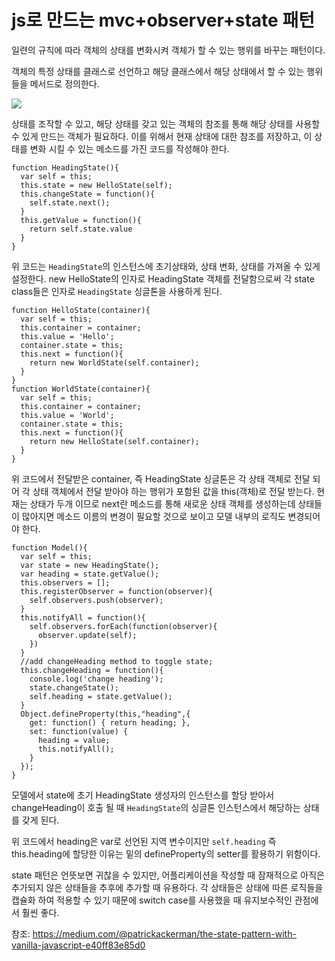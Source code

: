 # js로 만드는 mvc+observer+state 패턴

일련의 규칙에 따라 객체의 상태를 변화시켜 객체가 할 수 있는 행위를 바꾸는 패턴이다.

객체의 특정 상태를 클래스로 선언하고 해당 클래스에서 해당 상태에서 할 수 있는 행위들을 메서드로 정의한다.

<img src="https://miro.medium.com/max/800/1*2jtLuxLDN7J4PFgPByZAqQ.png">

상태를 조작할 수 있고, 해당 상태를 갖고 있는 객체의 참조를 통해 해당 상태를 사용할 수 있게 만드는 객체가 필요하다. 이를 위해서 현재 상태에 대한 참조를 저장하고, 이 상태를 변화 시킬 수 있는 메소드를 가진 코드를 작성해야 한다.

```
function HeadingState(){
  var self = this;
  this.state = new HelloState(self);
  this.changeState = function(){
    self.state.next();
  }
  this.getValue = function(){
    return self.state.value
  }
}
```

위 코드는 `HeadingState`의 인스턴스에 초기상태와, 상태 변화, 상태를 가져올 수 있게 설정한다. new HelloState의 인자로 HeadingState 객체를 전달함으로써 각 state class들은 인자로 `HeadingState` 싱글톤을 사용하게 된다.

```
function HelloState(container){
  var self = this;
  this.container = container;
  this.value = 'Hello';
  container.state = this;
  this.next = function(){
    return new WorldState(self.container);
  }
}
function WorldState(container){
  var self = this;
  this.container = container;
  this.value = 'World';
  container.state = this;
  this.next = function(){
    return new HelloState(self.container);
  }
}
```

위 코드에서 전달받은 container, 즉 HeadingState 싱글톤은 각 상태 객체로 전달 되어 각 상태 객체에서 전달 받아야 하는 행위가 포함된 값을 this(객체)로 전달 받는다. 현재는 상태가 두개 이므로 next란 메소드를 통해 새로운 상태 객체를 생성하는데 상태들이 많아지면 메소드 이름의 변경이 필요할 것으로 보이고 모델 내부의 로직도 변경되어야 한다.

```
function Model(){
  var self = this;
  var state = new HeadingState();
  var heading = state.getValue();
  this.observers = [];
  this.registerObserver = function(observer){
    self.observers.push(observer);
  }
  this.notifyAll = function(){
    self.observers.forEach(function(observer){
      observer.update(self);
    })
  }
  //add changeHeading method to toggle state;
  this.changeHeading = function(){
    console.log('change heading');
    state.changeState();
    self.heading = state.getValue();
  }
  Object.defineProperty(this,"heading",{
    get: function() { return heading; },
    set: function(value) {
      heading = value;
      this.notifyAll();
    }
  });
}
```

모델에서 state에 초기 HeadingState 생성자의 인스턴스를 할당 받아서 changeHeading이 호출 될 때 `HeadingState`의 싱글톤 인스턴스에서 해당하는 상태를 갖게 된다.

위 코드에서 heading은 var로 선언된 지역 변수이지만 `self.heading` 즉 this.heading에 할당한 이유는 밑의 defineProperty의 setter를 활용하기 위함이다.

state 패턴은 언뜻보면 귀찮을 수 있지만, 어플리케이션을 작성할 때 잠재적으로 아직은 추가되지 않은 상태들을 추후에 추가할 때 유용하다.
각 상태들은 상태에 따른 로직들을 캡슐화 하여 적용할 수 있기 때문에 switch case를 사용했을 때 유지보수적인 관점에서 훨씬 좋다.

참조:
https://medium.com/@patrickackerman/the-state-pattern-with-vanilla-javascript-e40ff83e85d0
